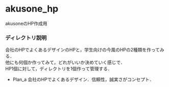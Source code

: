akusone_hp
==========

akusoneのHP作成用

### ディレクトリ説明
会社のHPでよくあるデザインのHPと，学生向けの今風のHPの2種類を作ってみる．  
他にも何個か作ってみて，どれがいいか決めていく感じで．  
HP1個に対して，ディレクトリを1個作って管理する．  
- Plan_a
会社のHPでよくあるデザイン．信頼性，誠実さがコンセプト．
